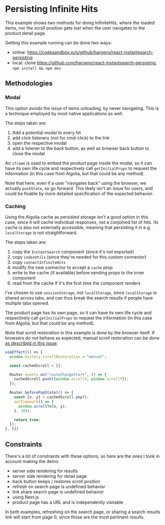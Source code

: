 # Persisting Infinite Hits

This example shows two methods for doing InfiniteHits, where the loaded items, nor the scroll position gets lost when the user navigates to the product detail page.

Getting this example running can be done two ways:

- online: <https://codesandbox.io/s/github/haroenv/react-instantsearch-persisting>
- local: clone <https://github.com/haroenv/react-instantsearch-persisting>, `npm install && npm dev`

## Methodologies

### Modal

This option avoids the issue of items unloading, by never navigating. This is a technique employed by most native applications as well.

The steps taken are:

1. Add a potential modal to every hit
2. add click listeners (not for cmd-click) to the link
3. open the respective modal
4. add a listener to the back button, as well as browser back button to close the modal

An `iframe` is used to embed the product page inside the modal, so it can have its own life cycle and respectively call `getInitialProps` to request the information (in this case from Algolia, but that could be any method).

Note that here, even if a user "navigates back" using the browser, we actually `pushState`, so go forward. This likely isn't an issue for users, and could be fixable by more detailed specification of the expected behavior.

### Caching

Using the Algolia cache as persisted storage isn't a good option in this case, since it will cache individual responses, not a conjoined list of hits. Its cache is also not externally accessible, meaning that persisting it in e.g. `localStorage` is not straightforward.

The steps taken are:

1. copy the `InstantSearch` component (since it's not exported)
2. copy `indexUtils` (since they're needed for this custom connector)
3. copy `connectInfiniteHits`
4. modify the new connector to accept a `cache` prop
5. write to the cache (if available) before sending props to the inner component
6. read from the cache if it's the first time the component renders

I've chosen to use `sessionStorage`, not `localStorage`, since `localStorage` is shared across tabs, and can thus break the search results if people have multiple tabs opened.

The product page has its own page, so it can have its own life cycle and respectively call `getInitialProps` to request the information (in this case from Algolia, but that could be any method).

Note that scroll restoration in this example is done by the browser itself. If browsers _do not_ behave as expected, manual scroll restoration can be done [as described in this issue](https://github.com/zeit/next.js/issues/3303#issuecomment-529053770):

```js
useEffect(() => {
  window.history.scrollRestoration = "manual";

  const cachedScroll = [];

  Router.events.on("routeChangeStart", () => {
    cachedScroll.push([window.scrollX, window.scrollY]);
  });

  Router.beforePopState(() => {
    const [x, y] = cachedScroll.pop();
    setTimeout(() => {
      window.scrollTo(x, y);
    }, 100);

    return true;
  });
}, [])
```

## Constraints

There's a lot of constraints with these options, so here are the ones I took in account making the demo:

* server side rendering for results
* server side rendering for detail page
* back button keeps / restores scroll position
* refresh on search page is undefined behavior
* link share search page is undefined behavior
* using Next.js
* product page has a URL and is independently visitable

In both examples, refreshing on the search page, or sharing a search results link will start from page 0, since those are the most pertinent results.
